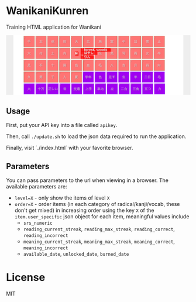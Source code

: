 # WanikaniKunren
Training HTML application for Wanikani

![](screenshot.png)

## Usage
First, put your API key into a file called `apikey`.

Then, call `./update.sh` to load the json data required
to run the application.

Finally, visit ´./index.html´ with your favorite browser.

## Parameters
You can pass parameters to the url when viewing in a browser.
The available parameters are:

* `level=X` - only show the items of level `X`
* `order=X` - order items (in each category of radical/kanji/vocab, these don't get mixed) in increasing
  order using the key `X` of the `item.user_specific` json object for each item, meaningful values include
  * `srs_numeric`
  * `reading_current_streak`, `reading_max_streak`, `reading_correct`, `reading_incorrect`
  * `meaning_current_streak`, `meaning_max_streak`, `meaning_correct`, `meaning_incorrect`
  * `available_date`, `unlocked_date`, `burned_date`

# License
MIT
